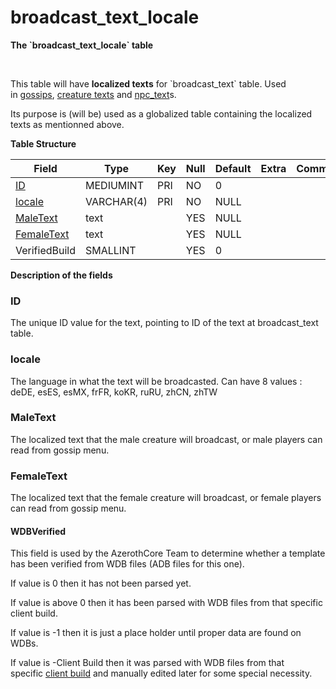 # broadcast\_text\_locale

**The \`broadcast\_text\_locale\` table**

 

This table will have **localized texts** for \`broadcast\_text\` table. Used in [gossips](gossip-menu-option), [creature texts](creature-text) and [npc\_text](npc-text)s.

Its purpose is (will be) used as a globalized table containing the localized texts as mentionned above.


**Table Structure**

| Field                     | Type       | Key | Null | Default | Extra | Comment |
| ------------------------- | ---------- | --- | ---- | ------- | ----- | ------- |
| [ID](#ID)                 | MEDIUMINT  | PRI | NO   | 0       |       |         |
| [locale](#locale)         | VARCHAR(4) | PRI | NO   | NULL    |       |         |
| [MaleText](#MaleText)     | text       |     | YES  | NULL    |       |         |
| [FemaleText](#FemaleText) | text       |     | YES  | NULL    |       |         |
| VerifiedBuild             | SMALLINT   |     | YES  | 0       |       |         |

**Description of the fields**

### ID

The unique ID value for the text, pointing to ID of the text at broadcast_text table.

### locale

The language in what the text will be broadcasted.
Can have 8 values : deDE, esES, esMX, frFR, koKR, ruRU, zhCN, zhTW

### MaleText

The localized text that the male creature will broadcast, or male players can read from gossip menu.

### FemaleText

The localized text that the female creature will broadcast, or female players can read from gossip menu.

#### WDBVerified

This field is used by the AzerothCore Team to determine whether a template has been verified from WDB files (ADB files for this one).

If value is 0 then it has not been parsed yet.

If value is above 0 then it has been parsed with WDB files from that specific client build.

If value is -1 then it is just a place holder until proper data are found on WDBs.

If value is -Client Build then it was parsed with WDB files from that specific [client build](realmlist#gamebuild "DB:Auth:realmlist") and manually edited later for some special necessity.
